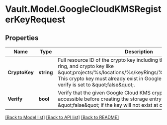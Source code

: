 # Vault.Model.GoogleCloudKMSRegisterKeyRequest

## Properties

Name | Type | Description | Notes
------------ | ------------- | ------------- | -------------
**CryptoKey** | **string** | Full resource ID of the crypto key including the project, location, key ring, and crypto key like \&quot;projects/%s/locations/%s/keyRings/%s/cryptoKeys/%s\&quot;. This crypto key must already exist in Google Cloud KMS unless verify is set to \&quot;false\&quot;. | [optional] 
**Verify** | **bool** | Verify that the given Google Cloud KMS crypto key exists and is accessible before creating the storage entry in Vault. Set this to \&quot;false\&quot; if the key will not exist at creation time. | [optional] [default to true]


[[Back to Model list]](../README.md#documentation-for-models) [[Back to API list]](../README.md#documentation-for-api-endpoints) [[Back to README]](../README.md)

